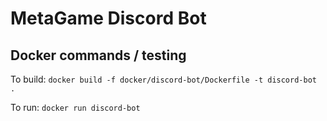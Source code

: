 # MetaGame Discord Bot

## Docker commands / testing

To build: `docker build -f docker/discord-bot/Dockerfile -t discord-bot .`

To run: `docker run discord-bot`
